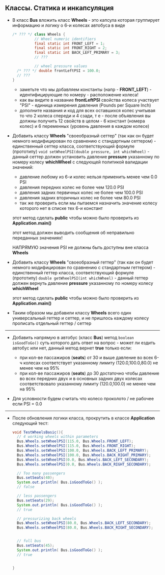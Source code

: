 ## Классы. Статика и инкапсуляция 

* В класс **Bus** вложить класс **Wheels** - это капсула которая группирует информацию и логику о 6-и колесах автобуса в виде
 
  ```java
  /* ??? */ class Wheels {
            // Wheel numeric identifiers
            final static int FRONT_LEFT = 1;
            final static int FRONT_RIGHT = 2;
            final static int BACK_LEFT_PRIMARY = 3;
            // ???

            // wheel pressure values 
    /* ??? */ double frontLeftPSI = 100.0;
    // ???
  }
  ```  
  - заметьте что мы добавляем константы (напр - **FRONT_LEFT**) - идентифицирующие по номеру - расположение колеса!
  - как вы видите в название **frontLeftPSI** свойства колеса участвует  "PSI" - единица измерения давления (Pounds per Square Inch)
  - дополните названия и код для всех оставшихся колес учитывая то что 2 колеса спереди и 4 сзади, т е - после объявления вы должны получить 12 свойств в целом - 6 констант (номера колес) и 6 переменных (уровень давления в каждом колесе)

* Добавить классу  **Wheels** "своеобразный сеттер" (так как он будет немного модифицирован по сравнению с стандартным сеттером) - единственный сеттер класса, соответствующий формуле (прототипу) ```void setWheelPSI(double pressure, int whichWheel)``` - данный сеттер должен установить давление **pressure** указанному по номеру колесу  **whichWheel** с следующей политикой валидации значений:
  - давление любому из 6-и колес нельзя применить менее чем 0.0 PSI 
  - давления передних колес не более чем 120.0 PSI
  - давления задних первичных колес не более чем 100.0 PSI
  - давления задних вторичных колес не более чем 80.0 PSI
  - так же проверить если мы пытаемся назначить значение колесу которого нет в списке тех 6-и констант

  этот метод сделать **public** чтобы можно было проверить из **Application.main()**

  этот метод должен выводить сообщения об неправильно переданных значениях!

  НАПРЯМУЮ значения PSI не должны быть доступны вне класса **Wheels** 
  
  

* Добавить классу  **Wheels** "своеобразный геттер" (так как он будет немного модифицирован по сравнению с стандартным геттером) - единственный геттер класса, соответствующий формуле (прототипу) ```double getWheelPSI(int whichWheel)``` - данный геттер должен вернуть давление **pressure** указанному по номеру колесу  **whichWheel** 

  этот метод сделать **public** чтобы можно было проверить из **Application.main()**


* Таким образом мы добавили классу **Wheels** всего один универсальный геттер и сеттер, и не пришлось каждому колесу прописать отдельный геттер / сеттер

---

* Добавить напрямую в автобус (класс **Bus**) метод ```boolean isGoodToGo()``` суть которого дать ответ на вопрос - может ли ездить автобус или нет, данный метод вернет **true** только если:
  - при кол-ве пассажиров (**seats**) от 30 и выше давление во всех 6-ч колесах соответствует указанному лимиту (120.0,100.0,80.0) не менее чем на 95%
  - при кол-ве пассажиров (**seats**) до 30 достаточно чтобы давление во всех передних двух и в основных задних двух колесах соответствовало указанному лимиту (120.0,100.0) не менее чем на 95%

* Для условности будем считать что колесо проколото / не рабочее если PSI = 0.0
 
--- 
* После обновления логики класса, прокрутить в классе **Application** следующий тест:
  ```java
  void TestWheelsBasic(){
    // 4 working wheels within parameters
    Bus.Wheels.setWheelPSI(115.0, Bus.Wheels.FRONT_LEFT);
    Bus.Wheels.setWheelPSI(115.0, Bus.Wheels.FRONT_RIGHT);
    Bus.Wheels.setWheelPSI(100.0, Bus.Wheels.BACK_LEFT_PRIMARY);
    Bus.Wheels.setWheelPSI(100.0, Bus.Wheels.BACK_RIGHT_PRIMARY);
    Bus.Wheels.setWheelPSI(0.0, Bus.Wheels.BACK_LEFT_SECONDARY);
    Bus.Wheels.setWheelPSI(0.0, Bus.Wheels.BACK_RIGHT_SECONDARY);

    // Too many passengers
    Bus.setSeats(40);
    System.out.println( Bus.isGoodToGo() );
    // false

    // less passengers
    Bus.setSeats(29);
    System.out.println( Bus.isGoodToGo() );
    // true

    // pressurizing back wheels
    Bus.Wheels.setWheelPSI(80.0, Bus.Wheels.BACK_LEFT_SECONDARY);
    Bus.Wheels.setWheelPSI(80.0, Bus.Wheels.BACK_RIGHT_SECONDARY);


    // full bus
    Bus.setSeats(45);
    System.out.println( Bus.isGoodToGo() );
    // true    


  }


  ```
  
